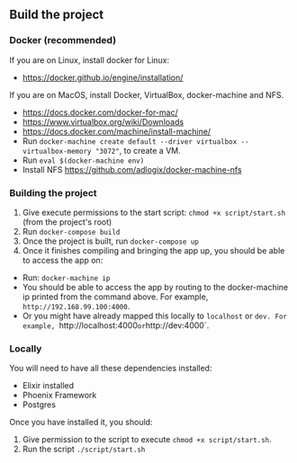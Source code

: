 ## Build the project

### Docker (recommended)

If you are on Linux, install docker for Linux:
- https://docker.github.io/engine/installation/

If you are on MacOS, install Docker, VirtualBox, docker-machine and NFS.
- https://docs.docker.com/docker-for-mac/
- https://www.virtualbox.org/wiki/Downloads
- https://docs.docker.com/machine/install-machine/
- Run `docker-machine create default --driver virtualbox --virtualbox-memory "3072"`, to create a VM.
- Run `eval $(docker-machine env)`
- Install NFS https://github.com/adlogix/docker-machine-nfs

### Building the project

1. Give execute permissions to the start script: `chmod +x script/start.sh` (from the project's root)
2. Run `docker-compose build`
3. Once the project is built, run `docker-compose up`
4. Once it finishes compiling and bringing the app up, you should be able to access the app on:
  - Run: `docker-machine ip`
  - You should be able to access the app by routing to the docker-machine ip printed from the command above. For example, `http://192.168.99.100:4000`.
  - Or you might have already mapped this locally to `localhost` or `dev. For example, `http://localhost:4000` or `http://dev:4000`.

### Locally

You will need to have all these dependencies installed:

- Elixir installed
- Phoenix Framework
- Postgres

Once you have installed it, you should:

1. Give permission to the script to execute `chmod +x script/start.sh`.
2. Run the script `./script/start.sh`


